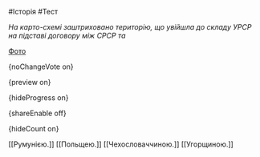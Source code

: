 #Історія #Тест

*На карто-схемі заштриховано територію, що увійшла до складу УРСР на підставі договору між СРСР та*

[Фото](https://zno.osvita.ua//doc/images/znotest/79/7908/37.jpg)

{noChangeVote on}

{preview on}

{hideProgress on}

{shareEnable off}

{hideCount on}

[[Румунією.]]
[[Польщею.]]
[[Чехословаччиною.]]
[[Угорщиною.]]
